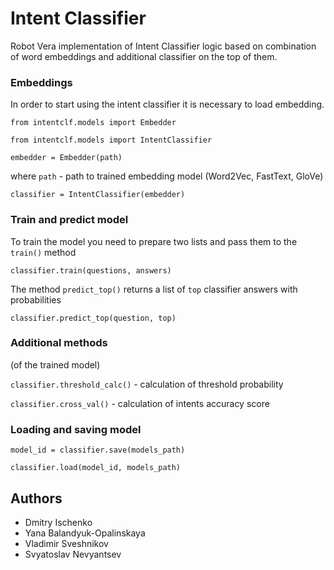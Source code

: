 # Intent Classifier

Robot Vera implementation of Intent Classifier logic based on combination of word embeddings and additional classifier on the top of them.

### Embeddings

In order to start using the intent classifier it is necessary to load embedding.

`from intentclf.models import Embedder`

`from intentclf.models import IntentClassifier`

`embedder = Embedder(path)`

where `path` - path to trained embedding model (Word2Vec, FastText, GloVe)

`classifier = IntentClassifier(embedder)`

### Train and predict model

To train the model you need to prepare two lists and pass them to the `train()` method

`classifier.train(questions, answers)`

The method `predict_top()` returns a list of `top` classifier answers with probabilities

`classifier.predict_top(question, top)`

### Additional methods
(of the trained model)

`classifier.threshold_calc()` - calculation of threshold probability

`classifier.cross_val()` - calculation of intents accuracy score

### Loading and saving model

`model_id = classifier.save(models_path)`

`classifier.load(model_id, models_path)`

## Authors

* Dmitry Ischenko
* Yana Balandyuk-Opalinskaya
* Vladimir Sveshnikov
* Svyatoslav Nevyantsev
